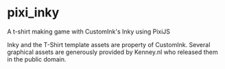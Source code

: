 # pixi_inky
A t-shirt making game with CustomInk's Inky using PixiJS

Inky and the T-Shirt template assets are property of CustomInk.
Several graphical assets are generously provided by Kenney.nl who released them in the public domain.
